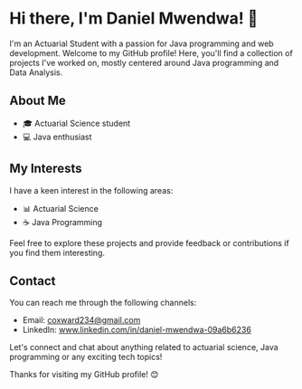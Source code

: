 # Hi there, I'm Daniel Mwendwa! 👋

I'm an Actuarial Student with a passion for Java programming and web development. Welcome to my GitHub profile! Here, you'll find a collection of projects I've worked on, mostly centered around Java programming and  Data Analysis.

## About Me

- 🎓 Actuarial Science student
- 💻 Java enthusiast

## My Interests

I have a keen interest in the following areas:

- 📊 Actuarial Science
- ☕ Java Programming


Feel free to explore these projects and provide feedback or contributions if you find them interesting.

## Contact

You can reach me through the following channels:

- Email: coxward234@gmail.com
- LinkedIn: www.linkedin.com/in/daniel-mwendwa-09a6b6236

Let's connect and chat about anything related to actuarial science, Java programming or any exciting tech topics!

Thanks for visiting my GitHub profile! 😊

